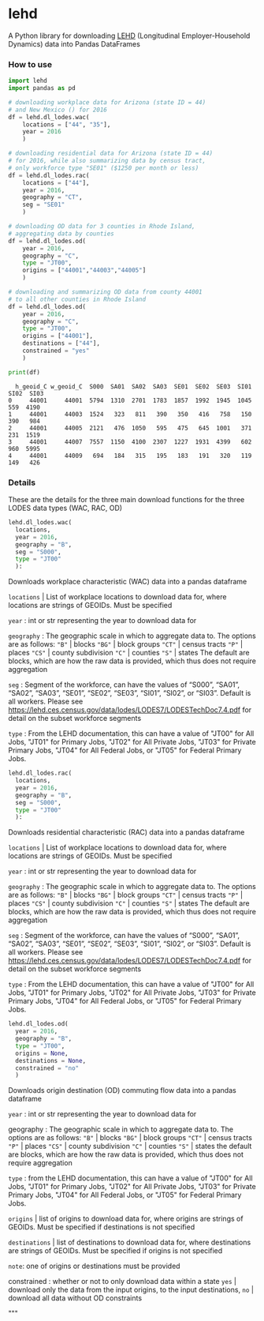 # lehd

A Python library for downloading [LEHD](https://lehd.ces.census.gov/data/) (Longitudinal Employer-Household Dynamics) data into Pandas DataFrames

### How to use

```python
import lehd
import pandas as pd

# downloading workplace data for Arizona (state ID = 44)
# and New Mexico () for 2016
df = lehd.dl_lodes.wac(
    locations = ["44", "35"],
    year = 2016
    )

# downloading residential data for Arizona (state ID = 44)
# for 2016, while also summarizing data by census tract,
# only workforce type "SE01" ($1250 per month or less)
df = lehd.dl_lodes.rac(
    locations = ["44"],
    year = 2016,
    geography = "CT",
    seg = "SE01"
    )

# downloading OD data for 3 counties in Rhode Island,
# aggregating data by counties
df = lehd.dl_lodes.od(
    year = 2016,
    geography = "C",
    type = "JT00",
    origins = ["44001","44003","44005"]
    )

# downloading and summarizing OD data from county 44001
# to all other counties in Rhode Island
df = lehd.dl_lodes.od(
    year = 2016,
    geography = "C",
    type = "JT00",
    origins = ["44001"],
    destinations = ["44"],
    constrained = "yes"
    )

print(df)
```
```
  h_geoid_C w_geoid_C  S000  SA01  SA02  SA03  SE01  SE02  SE03  SI01  SI02  SI03
0     44001     44001  5794  1310  2701  1783  1857  1992  1945  1045   559  4190
1     44001     44003  1524   323   811   390   350   416   758   150   390   984
2     44001     44005  2121   476  1050   595   475   645  1001   371   231  1519
3     44001     44007  7557  1150  4100  2307  1227  1931  4399   602   960  5995
4     44001     44009   694   184   315   195   183   191   320   119   149   426
```


### Details

These are the details for the three main download functions for the three LODES data types (WAC, RAC, OD)

```python
lehd.dl_lodes.wac(
  locations,
  year = 2016,
  geography = "B",
  seg = "S000",
  type = "JT00"
  ):
```

Downloads workplace characteristic (WAC) data into a pandas dataframe

`locations` | List of workplace locations to download data for, where locations are strings of GEOIDs. Must be specified

`year` : int or str representing the year to download data for

`geography` : The geographic scale in which to aggregate data to. The options are as follows:
`"B"`  | blocks
`"BG"` | block groups
`"CT"` | census tracts
`"P"`  | places
`"CS"` | county subdivision
`"C"`  | counties
`"S"`  | states
The default are blocks, which are how the raw data is provided, which thus does not require aggregation

`seg` : Segment of the workforce, can have the values of “S000”, “SA01”, “SA02”, “SA03”, “SE01”, “SE02”, “SE03”, “SI01”, “SI02”, or “SI03”. Default is all workers. Please see https://lehd.ces.census.gov/data/lodes/LODES7/LODESTechDoc7.4.pdf for detail on the subset workforce segments

`type` : From the LEHD documentation, this can have a value of "JT00" for All Jobs, "JT01" for Primary Jobs, "JT02" for All Private Jobs, "JT03" for Private Primary Jobs, "JT04" for All Federal Jobs, or "JT05" for Federal Primary Jobs.


```python
lehd.dl_lodes.rac(
  locations,
  year = 2016,
  geography = "B",
  seg = "S000",
  type = "JT00"
  ):
```

Downloads residential characteristic (RAC) data into a pandas dataframe

`locations` | List of workplace locations to download data for, where locations are strings of GEOIDs. Must be specified

`year` : int or str representing the year to download data for

`geography` : The geographic scale in which to aggregate data to. The options are as follows:
`"B"`  | blocks
`"BG"` | block groups
`"CT"` | census tracts
`"P"`  | places
`"CS"` | county subdivision
`"C"`  | counties
`"S"`  | states
The default are blocks, which are how the raw data is provided, which thus does not require aggregation

`seg` : Segment of the workforce, can have the values of “S000”, “SA01”, “SA02”, “SA03”, “SE01”, “SE02”, “SE03”, “SI01”, “SI02”, or “SI03”. Default is all workers. Please see https://lehd.ces.census.gov/data/lodes/LODES7/LODESTechDoc7.4.pdf for detail on the subset workforce segments

`type` : From the LEHD documentation, this can have a value of "JT00" for All Jobs, "JT01" for Primary Jobs, "JT02" for All Private Jobs, "JT03" for Private Primary Jobs, "JT04" for All Federal Jobs, or "JT05" for Federal Primary Jobs.

```python
lehd.dl_lodes.od(
  year = 2016,
  geography = "B",
  type = "JT00",
  origins = None,
  destinations = None,
  constrained = "no"
  )
```


Downloads origin destination (OD) commuting flow data into a pandas dataframe

`year` : int or str representing the year to download data for

geography : The geographic scale in which to aggregate data to. The options are as follows:
`"B"`  | blocks
`"BG"` | block groups
`"CT"` | census tracts
`"P"`  | places
`"CS"` | county subdivision
`"C"`  | counties
`"S"`  | states
the default are blocks, which are how the raw data is provided, which thus does not require aggregation

`type` : from the LEHD documentation, this can have a value of "JT00" for All Jobs, "JT01" for Primary Jobs, "JT02" for All Private Jobs, "JT03" for Private Primary Jobs, "JT04" for All Federal Jobs, or "JT05" for Federal Primary Jobs.

`origins` | list of origins to download data for, where origins are strings of GEOIDs. Must be specified if destinations is not specified

`destinations` | list of destinations to download data for, where destinations are strings of GEOIDs. Must be specified if origins is not specified

`note`: one of origins or destinations must be provided

constrained : whether or not to only download data within a state
`yes`  | download only the data from the input origins, to the input destinations,
`no`   | download all data without OD constraints

"""
